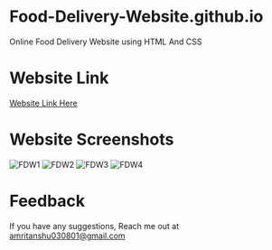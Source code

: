 # Food-Delivery-Website.github.io
Online Food Delivery Website using HTML And CSS
# Website Link
[Website Link Here](https://kanchandhoot22.github.io/Food-Delivery-Website.github.io/)
# Website Screenshots
![FDW1](https://user-images.githubusercontent.com/88830850/148786553-10054104-6097-43a6-a745-09d677bc952c.PNG)
![FDW2](https://user-images.githubusercontent.com/88830850/148786867-88c12927-6065-439d-994e-a533c860f2ac.PNG)
![FDW3](https://user-images.githubusercontent.com/88830850/148786894-f6d8c326-9f74-48fb-a741-dce2a45c9e4e.PNG)
![FDW4](https://user-images.githubusercontent.com/88830850/148786965-3eb271bf-028c-4517-a4ad-8c003229e26b.PNG)
# Feedback
If you have any suggestions, Reach me out at
amritanshu030801@gmail.com
